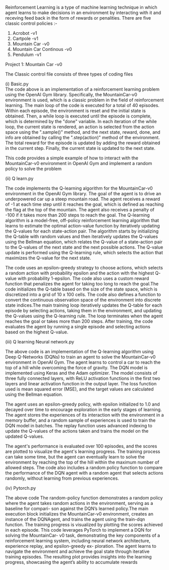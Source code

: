 Reinforcement Learning is a type of machine learning technique in which agent learns to make decisions in an environment by interacting with it and receving feed back in the form of rewards or penalities. There are five classic control policies :-
 1. Acrobot -v1
 2. Cartpole -v1
 3. Mountain Car -v0
 4. Mountain Car Continous -v0
 5. Pendulum -v1
 
Project 1: Mountain Car -v0


The Classic control file consists of three types of coding files

(i) Basic.py  
    The code above is an implementation of a reinforcement learning problem using the OpenAI Gym library. Specifically, the MountainCar-v0 environment is used, which is a classic problem in the field of reinforcement learning. The main loop of the code is executed for a total of 40 episodes. Within each episode, the environment is reset and the initial state is obtained. Then, a while loop is executed until the episode is complete, which is determined by the "done" variable. In each iteration of the while loop, the current state is rendered, an action is selected from the action space using the ".sample()" method, and the next state, reward, done, and info are obtained by calling the ".step(action)" method of the environment. The total reward for the episode is updated by adding the reward obtained in the current step. Finally, the current state is updated to the next state.

This code provides a simple example of how to interact with the MountainCar-v0 environment in OpenAI Gym and implement a random policy to solve the problem

(ii) Q learn.py
  
   The code implements the Q-learning algorithm for the MountainCar-v0 environment in the OpenAI Gym library. The goal of the agent is to drive an underpowered car up a steep mountain road. The agent receives a reward of -1 at each time step until it reaches the goal, which is defined as reaching the flag at the top of the mountain. The agent also receives a penalty of -100 if it takes more than 200 steps to reach the goal. The Q-learning algorithm is a model-free, off-policy reinforcement learning algorithm that learns to estimate the optimal action-value function by iteratively updating the Q-values for each state-action pair. The algorithm starts by initializing the Q-table with random values and then iteratively updates the Q-values using the Bellman equation, which relates the Q-value of a state-action pair to the Q-values of the next state and the next possible actions. The Q-value update is performed using the Q-learning rule, which selects the action that maximizes the Q-value for the next state.

   The code uses an epsilon-greedy strategy to choose actions, which selects a random action with probability epsilon and the action with the highest Q-    value with probability 1-epsilon. The code also uses a custom reward function that penalizes the agent for taking too long to reach the goal.The code initializes the Q-table based on the size of the state space, which is discretized into a grid of 10 x 100 cells. The code also defines a function to convert the continuous observation space of the environment into discrete state indices.The main training loop iteratively updates the Q-table for each episode by selecting actions, taking them in the environment, and updating the Q-values using the Q-learning rule. The loop terminates when the agent reaches the goal or takes more than 200 steps. After training, the code evaluates the agent by running a single episode and selecting actions based on the highest Q-value.




(iii) Q learning Neural network.py

The above code is an implementation of the Q-learning algorithm using Deep Q-Networks (DQNs) to train an agent to solve the MountainCar-v0 environment in OpenAI Gym. The agent learns to control a car to reach the top of a hill while overcoming the force of gravity. The DQN model is implemented using Keras and the Adam optimizer. The model consists of three fully connected layers, with ReLU activation functions in the first two layers and linear activation function in the output layer. The loss function used is mean squared error (MSE), and the target values are calculated using the Bellman equation.

The agent uses an epsilon-greedy policy, with epsilon initialized to 1.0 and decayed over time to encourage exploration in the early stages of learning. The agent stores the experiences of its interaction with the environment in a memory buffer, and a random sample of experiences is used to train the DQN model in batches. The replay function uses advanced indexing to update the Q-values of the actions taken and trains the model on the updated Q-values.

The agent's performance is evaluated over 100 episodes, and the scores are plotted to visualize the agent's learning progress. The training process can take some time, but the agent can eventually learn to solve the environment by reaching the top of the hill within the maximum number of allowed steps. The code also includes a random policy function to compare the performance of the DQN agent with a random agent that selects actions randomly, without learning from previous experiences.

(iv) Pytorch.py

The above code The random-policy function demonstrates a random policy where the agent
takes random actions in the environment, serving as a baseline for compari-
son against the DQN’s learned policy.The main execution block initializes the
MountainCar-v0 environment, creates an instance of the DQNAgent, and trains
the agent using the train-dqn function. The training progress is visualized by
plotting the scores achieved in each episode.
This code leverages PyTorch to implement a DQN for solving the MountainCar-
v0 task, demonstrating the key components of a reinforcement learning system,
including neural network architecture, experience replay, and epsilon-greedy ex-
ploration. The agent learns to navigate the environment and achieve the goal
state through iterative training episodes. The resulting plot provides insights
into the learning progress, showcasing the agent’s ability to accumulate rewards











